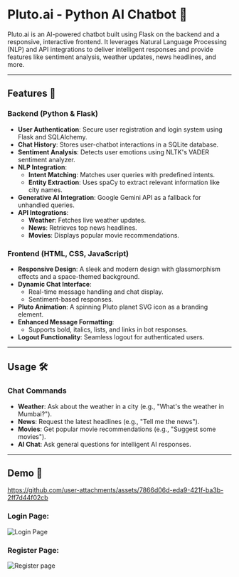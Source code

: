 # Pluto.ai - Python AI Chatbot 🤖

Pluto.ai is an AI-powered chatbot built using Flask on the backend and a responsive, interactive frontend. It leverages Natural Language Processing (NLP) and API integrations to deliver intelligent responses and provide features like sentiment analysis, weather updates, news headlines, and more.

---

## Features 🚀

### Backend (Python & Flask)
- **User Authentication**: Secure user registration and login system using Flask and SQLAlchemy.
- **Chat History**: Stores user-chatbot interactions in a SQLite database.
- **Sentiment Analysis**: Detects user emotions using NLTK's VADER sentiment analyzer.
- **NLP Integration**:
  - **Intent Matching**: Matches user queries with predefined intents.
  - **Entity Extraction**: Uses spaCy to extract relevant information like city names.
- **Generative AI Integration**: Google Gemini API as a fallback for unhandled queries.
- **API Integrations**:
  - **Weather**: Fetches live weather updates.
  - **News**: Retrieves top news headlines.
  - **Movies**: Displays popular movie recommendations.

### Frontend (HTML, CSS, JavaScript)
- **Responsive Design**: A sleek and modern design with glassmorphism effects and a space-themed background.
- **Dynamic Chat Interface**:
  - Real-time message handling and chat display.
  - Sentiment-based responses.
- **Pluto Animation**: A spinning Pluto planet SVG icon as a branding element.
- **Enhanced Message Formatting**:
  - Supports bold, italics, lists, and links in bot responses.
- **Logout Functionality**: Seamless logout for authenticated users.

---

## Usage 🛠️

### Chat Commands

- **Weather**: Ask about the weather in a city (e.g., "What's the weather in Mumbai?").
- **News**: Request the latest headlines (e.g., "Tell me the news").
- **Movies**: Get popular movie recommendations (e.g., "Suggest some movies").
- **AI Chat**: Ask general questions for intelligent AI responses.

---

## Demo 🚀

https://github.com/user-attachments/assets/7866d06d-eda9-421f-ba3b-2ff7d44f02cb

### Login Page:
![Login Page](https://github.com/user-attachments/assets/55986a4a-db5c-446d-b52b-ac6ffb14a0f6)

### Register Page:
![Register page](https://github.com/user-attachments/assets/c9bd54d4-6464-46de-bb95-5833cbcc18b1)






  

